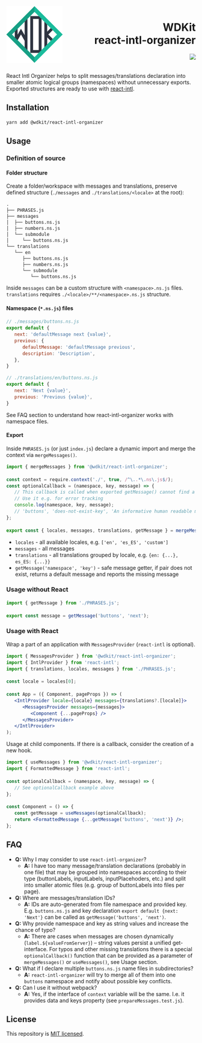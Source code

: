 <img align="left" src="./docs/assets/wdkit-logo.png" width="150" alt="wdkit logo"/>

<h1 align="right">WDKit<br/>react-intl-organizer</h1>

<div align="right">
  <img src="https://img.shields.io/badge/license-MIT-blue?style=flat-square" />
</div>

<br/>

React Intl Organizer helps to split messages/translations declaration into smaller atomic logical groups (namespaces) without unnecessary exports. Exported structures are ready to use with [react-intl](https://formatjs.io/docs/getting-started/installation/).

## Installation

```bash
yarn add @wdkit/react-intl-organizer
```

## Usage

### Definition of source

#### Folder structure
Create a folder/workspace with messages and translations, preserve defined structure (`./messages` and `./translations/<locale>` at the root):

```
.
├── PHRASES.js
├── messages
│  ├── buttons.ns.js
│  ├── numbers.ns.js
│  └── submodule
│     └── buttons.ns.js
└── translations
   └── en
      ├── buttons.ns.js
      ├── numbers.ns.js
      └── submodule
         └── buttons.ns.js
```

Inside `messages` can be a custom structure with `<namespace>.ns.js` files. `translations` requires `./<locale>/**/<namespace>.ns.js` structure.

#### Namespace (`*.ns.js`) files

```js
// ./messages/buttons.ns.js
export default {
   next: 'defaultMessage next {value}',
   previous: {
      defaultMessage: 'defaultMessage previous',
      description: 'Description',
   },
}
```

```js
// ./translations/en/buttons.ns.js
export default {
   next: 'Next {value}',
   previous: 'Previous {value}',
}
```

See FAQ section to understand how react-intl-organizer works with namespace files.

#### Export

Inside `PHRASES.js` (or just `index.js`) declare a dynamic import and merge the context via `mergeMessages()`.

```js
import { mergeMessages } from '@wdkit/react-intl-organizer';

const context = require.context('./', true, /^\..*\.ns\.js$/);
const optionalCallback = (namespace, key, message) => {
   // This callback is called when exported getMessage() cannot find a message
   // Use it e.g. for error tracking
   console.log(namespace, key, message);
   // 'buttons', 'does-not-exist-key', 'An informative human readable message'
};

export const { locales, messages, translations, getMessage } = mergeMessages(context, optionalCallback);
```

- `locales` - all available locales, e.g. `['en', 'es_ES', 'custom']`
- `messages` - all messages
- `translations` - all translations grouped by locale, e.g. `{en: {...}, es_ES: {...}}`
- `getMessage('namespace', 'key')` - safe message getter, if pair does not exist, returns a default message and reports the missing message

### Usage without React

```js
import { getMessage } from './PHRASES.js';

export const message = getMessage('buttons', 'next');
```

### Usage with React

Wrap a part of an application with `MessagesProvider` (`react-intl` is optional).

```jsx
import { MessagesProvider } from '@wdkit/react-intl-organizer';
import { IntlProvider } from 'react-intl';
import { translations, locales, messages } from './PHRASES.js';

const locale = locales[0];

const App = ({ Component, pageProps }) => (
   <IntlProvider locale={locale} messages={translations?.[locale]}>
      <MessagesProvider messages={messages}>
         <Component {...pageProps} />
      </MessagesProvider>
   </IntlProvider>
);
```

Usage at child components. If there is a callback, consider the creation of a new hook.

```jsx
import { useMessages } from '@wdkit/react-intl-organizer';
import { FormattedMessage } from 'react-intl';

const optionalCallback = (namespace, key, message) => {
   // See optionalCallback example above
};

const Component = () => {
   const getMessage = useMessages(optionalCallback);
   return <FormattedMessage {...getMessage('buttons', 'next')} />;
};
```

## FAQ
- **Q:** Why I may consider to use `react-intl-organizer`?
    - **A:** I have too many message/translation declarations (probably in one file) that may be grouped into namespaces according to their type (buttonLabels, inputLabels, inputPlacehoders, etc.) and split into smaller atomic files (e.g. group of buttonLabels into files per page).
- **Q:** Where are messages/translation IDs?
    - **A:** IDs are auto-generated from file namespace and provided key. E.g. `buttons.ns.js` and key declaration `export default {next: 'Next'}` can be called as `getMessage('buttons', 'next')`.
- **Q:** Why provide namespace and key as string values and increase the chance of typo?
    - **A:** There are cases when messages are chosen dynamically (`label.${valueFromServer}`) – string values persist a unified get-interface. For typos and other missing translations there is a special `optionalCallback()` function that can be provided as a parameter of `mergeMessages()` or `useMessages()`, see Usage section.
- **Q:** What if I declare multiple `buttons.ns.js` name files in subdirectories?
    - **A:** `react-intl-organizer` will try to merge all of them into one `buttons` namespace and notify about possible key conflicts.
- **Q:** Can I use it without webpack?
    - **A:** Yes, if the interface of `context` variable will be the same. I.e. it provides data and keys property (see `prepareMessages.test.js`).

## License

This repository is [MIT licensed](./LICENSE).
